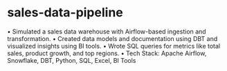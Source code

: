 # sales-data-pipeline
• Simulated a sales data warehouse with Airflow-based ingestion and transformation. • Created data models and documentation using DBT and visualized insights using BI tools. • Wrote SQL queries for metrics like total sales, product growth, and top regions. • Tech Stack: Apache Airflow, Snowflake, DBT, Python, SQL, Excel, BI Tools
